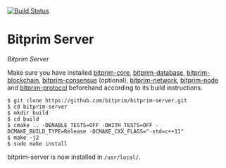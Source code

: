[![Build Status](https://travis-ci.org/bitprim/bitprim-server?branch=master)](https://travis-ci.org/bitprim/bitprim-server)

# Bitprim Server

*Bitprim Server*

Make sure you have installed [bitprim-core](https://github.com/bitprim/bitprim-core), [bitprim-database](https://github.com/bitprim/bitprim-database), [bitprim-blockchain](https://github.com/bitprim/bitprim-blockchain), [bitprim-consensus](https://github.com/bitprim/bitprim-consensus) (optional), [bitprim-network](https://github.com/bitprim/bitprim-network), [bitprim-node](https://github.com/bitprim/bitprim-node) and [bitprim-protocol](https://github.com/bitprim/bitprim-protocol) beforehand according to its build instructions.

```
$ git clone https://github.com/bitprim/bitprim-server.git
$ cd bitprim-server
$ mkdir build
$ cd build
$ cmake .. -DENABLE_TESTS=OFF -DWITH_TESTS=OFF -DCMAKE_BUILD_TYPE=Release -DCMAKE_CXX_FLAGS="-std=c++11" 
$ make -j2
$ sudo make install
```

bitprim-server is now installed in `/usr/local/`.

